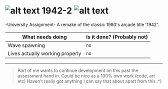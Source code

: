 ![alt text](http://i.imgur.com/qACbUO5.png "Cool plane") 1942-2 ![alt text](http://i.imgur.com/qACbUO5.png "Cool plane")
===
-University Assignment- A remake of the classic 1980's arcade title '1942'.

| What needs doing | Is it done? (Probably not) |
|---|---|
|Wave spawning | `no`|
|Lives actually working properly | `no`|

---

> Part of me wants to continue development on this past the assessment hand in.
> Could be nice as a 100% own work (code, art etc)
> Haven't really got anything I can say that about apart from this :^)
